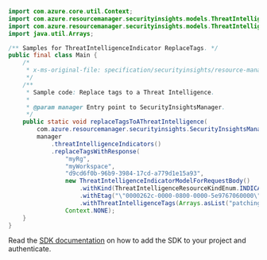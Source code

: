 ```java
import com.azure.core.util.Context;
import com.azure.resourcemanager.securityinsights.models.ThreatIntelligenceIndicatorModelForRequestBody;
import com.azure.resourcemanager.securityinsights.models.ThreatIntelligenceResourceKindEnum;
import java.util.Arrays;

/** Samples for ThreatIntelligenceIndicator ReplaceTags. */
public final class Main {
    /*
     * x-ms-original-file: specification/securityinsights/resource-manager/Microsoft.SecurityInsights/preview/2021-09-01-preview/examples/threatintelligence/ReplaceTagsThreatIntelligence.json
     */
    /**
     * Sample code: Replace tags to a Threat Intelligence.
     *
     * @param manager Entry point to SecurityInsightsManager.
     */
    public static void replaceTagsToAThreatIntelligence(
        com.azure.resourcemanager.securityinsights.SecurityInsightsManager manager) {
        manager
            .threatIntelligenceIndicators()
            .replaceTagsWithResponse(
                "myRg",
                "myWorkspace",
                "d9cd6f0b-96b9-3984-17cd-a779d1e15a93",
                new ThreatIntelligenceIndicatorModelForRequestBody()
                    .withKind(ThreatIntelligenceResourceKindEnum.INDICATOR)
                    .withEtag("\"0000262c-0000-0800-0000-5e9767060000\"")
                    .withThreatIntelligenceTags(Arrays.asList("patching tags")),
                Context.NONE);
    }
}
```

Read the [SDK documentation](https://github.com/Azure/azure-sdk-for-java/blob/azure-resourcemanager-securityinsights_1.0.0-beta.1/sdk/securityinsights/azure-resourcemanager-securityinsights/README.md) on how to add the SDK to your project and authenticate.
